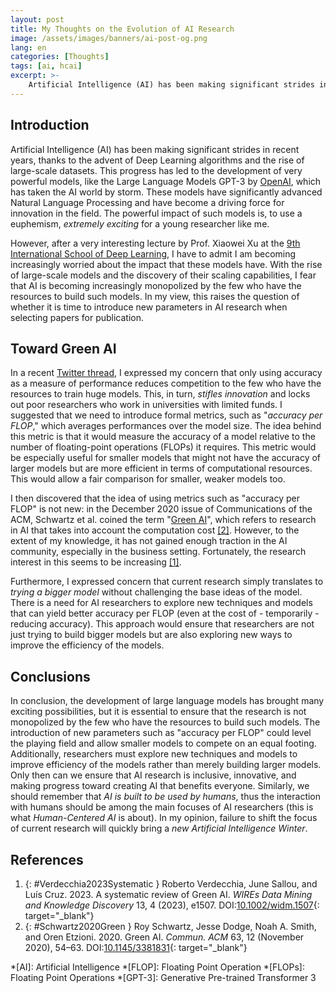 ```yaml
---
layout: post
title: My Thoughts on the Evolution of AI Research
image: /assets/images/banners/ai-post-og.png
lang: en
categories: [Thoughts]
tags: [ai, hcai]
excerpt: >-
    Artificial Intelligence (AI) has been making significant strides in recent years, thanks to the advent of Deep Learning algorithms and the rise of large-scale datasets. The powerful impact of such models is, to use a euphemism, extremely exciting for a young researcher like me. However, I have to admit I am becoming increasingly worried about the impact that these models have.
---
```


## Introduction

Artificial Intelligence (AI) has been making significant strides in recent years, thanks to the advent of Deep Learning algorithms and the rise of large-scale datasets. This progress has led to the development of very powerful models, like the Large Language Models GPT-3 by [OpenAI](https://openai.com/), which has taken the AI world by storm. These models have significantly advanced Natural Language Processing and have become a driving force for innovation in the field. The powerful impact of such models is, to use a euphemism, _extremely exciting_ for a young researcher like me.

However, after a very interesting lecture by Prof. Xiaowei Xu at the [9th International School of Deep Learning](http://deeplearn.irdta.eu/2023sp/), I have to admit I am becoming increasingly worried about the impact that these models have. With the rise of large-scale models and the discovery of their scaling capabilities, I fear that AI is becoming increasingly monopolized by the few who have the resources to build such models. In my view, this raises the question of whether it is time to introduce new parameters in AI research when selecting papers for publication.

## Toward Green AI

In a recent [Twitter thread](https://twitter.com/espositoandrea_/status/1644024136774164481?s=61&t=ST82pblAQ36ndIq3wvjTdg), I expressed my concern that only using accuracy as a measure of performance reduces competition to the few who have the resources to train huge models. This, in turn, _stifles innovation_ and locks out poor researchers who work in universities with limited funds. I suggested that we need to introduce formal metrics, such as "_accuracy per FLOP_," which averages performances over the model size. The idea behind this metric is that it would measure the accuracy of a model relative to the number of floating-point operations (FLOPs) it requires. This metric would be especially useful for smaller models that might not have the accuracy of larger models but are more efficient in terms of computational resources.  This would allow a fair comparison for smaller, weaker models too.

I then discovered that the idea of using metrics such as "accuracy per FLOP" is not new: in the December 2020 issue of Communications of the ACM, Schwartz et al. coined the term "[Green AI](https://doi.org/10.1145/3381831)", which refers to research in AI that takes into account the computation cost [[2]](#Schwartz2020Green). However, to the extent of my knowledge, it has not gained enough traction in the AI community, especially in the business setting. Fortunately, the research interest in this seems to be increasing [[1]](#Verdecchia2023Systematic).

Furthermore, I expressed concern that current research simply translates to _trying a bigger model_ without challenging the base ideas of the model. There is a need for AI researchers to explore new techniques and models that can yield better accuracy per FLOP (even at the cost of - temporarily - reducing accuracy). This approach would ensure that researchers are not just trying to build bigger models but are also exploring new ways to improve the efficiency of the models.

## Conclusions

In conclusion, the development of large language models has brought many exciting possibilities, but it is essential to ensure that the research is not monopolized by the few who have the resources to build such models. The introduction of new parameters such as "accuracy per FLOP" could level the playing field and allow smaller models to compete on an equal footing. Additionally, researchers must explore new techniques and models to improve efficiency of the models rather than merely building larger models. Only then can we ensure that AI research is inclusive, innovative, and making progress toward creating AI that benefits everyone. Similarly, we should remember that _AI is built to be used by humans_, thus the interaction with humans should be among the main focuses of AI researchers (this is what _Human-Centered AI_ is about). In my opinion, failure to shift the focus of current research will quickly bring a _new Artificial Intelligence Winter_.

## References

1. {: #Verdecchia2023Systematic } Roberto Verdecchia, June Sallou, and Luís Cruz. 2023. A systematic review of Green AI. _WIREs Data Mining and Knowledge Discovery_ 13, 4 (2023), e1507. DOI:[10.1002/widm.1507](https://doi.org/10.1002/widm.1507){: target="_blank"}
2. {: #Schwartz2020Green } Roy Schwartz, Jesse Dodge, Noah A. Smith, and Oren Etzioni. 2020.  Green AI. _Commun. ACM_ 63, 12 (November 2020), 54–63. DOI:[10.1145/3381831](https://doi.org/10.1145/3381831){: target="_blank"}

*[AI]: Artificial Intelligence
*[FLOP]: Floating Point Operation
*[FLOPs]: Floating Point Operations
*[GPT-3]: Generative Pre-trained Transformer 3
